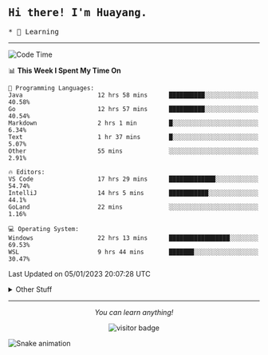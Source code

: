 <h2>
    <samp>Hi there! I'm Huayang.</samp>
</h2>
<p>
    <samp>
        * 🧐 Learning
    </samp>
</p>



<hr>


<!--START_SECTION:waka-->
![Code Time](http://img.shields.io/badge/Code%20Time-345%20hrs%2017%20mins-blue)

📊 **This Week I Spent My Time On** 

```text
💬 Programming Languages: 
Java                     12 hrs 58 mins      ██████████░░░░░░░░░░░░░░░   40.58% 
Go                       12 hrs 57 mins      ██████████░░░░░░░░░░░░░░░   40.54% 
Markdown                 2 hrs 1 min         █░░░░░░░░░░░░░░░░░░░░░░░░   6.34% 
Text                     1 hr 37 mins        █░░░░░░░░░░░░░░░░░░░░░░░░   5.07% 
Other                    55 mins             ░░░░░░░░░░░░░░░░░░░░░░░░░   2.91%

🔥 Editors: 
VS Code                  17 hrs 29 mins      █████████████░░░░░░░░░░░░   54.74% 
IntelliJ                 14 hrs 5 mins       ███████████░░░░░░░░░░░░░░   44.1% 
GoLand                   22 mins             ░░░░░░░░░░░░░░░░░░░░░░░░░   1.16%

💻 Operating System: 
Windows                  22 hrs 13 mins      █████████████████░░░░░░░░   69.53% 
WSL                      9 hrs 44 mins       ███████░░░░░░░░░░░░░░░░░░   30.47%

```


 Last Updated on 05/01/2023 20:07:28 UTC
<!--END_SECTION:waka-->


<details>
  <summary>Other Stuff</summary>
  <br />
<!--   
  <p align="left">
    <img height="180em" src="https://github-readme-streak-stats.herokuapp.com/?user=GuillaumeFalourd" />
    
  </p> -->

  * 🏆 Some GitHub statistical reports:
  
  <img width="100%" src="https://github-profile-trophy.vercel.app/?username=xmchxup&column=7">
  <p align="left">  
    <img height="180em" src="https://github-readme-stats.vercel.app/api?username=xmchxup&hide_border=true&show_icons=true&include_all_commits=true&bg_color=0,EC6C6C,FFD479,FFFC79,73FA79&theme=graywhite&locale=en" />
    <img height="180em" src="https://github-readme-stats.vercel.app/api/top-langs/?username=xmchxup&hide=css,scss,html&langs_count=8&hide_border=true&layout=compact&bg_color=0,73FA79,73FDFF,D783FF&theme=graywhite&locale=en" />
  </p>
  
  <img width="100%" src="https://github-profile-summary-cards.vercel.app/api/cards/profile-details?username=xmchxup&theme=github" />
 
</a>
</details>
<hr>
<p align="center">
    <i>You can learn anything!</i>
    <p align="center">
        <img src="https://visitor-badge.laobi.icu/badge?page_id=xmchxup" alt="visitor badge"/>       
    </p>
</p>

![Snake animation](https://github.com/XmchxUp/XmchxUp/blob/output/github-contribution-grid-snake.gif)



